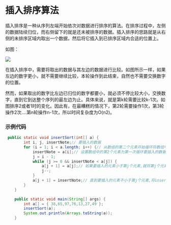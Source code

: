 # 插入排序算法

插入排序是一种从序列左端开始依次对数据进行排序的算法。在排序过程中，左侧的数据陆续归位，而右侧留下的就是还未被排序的数据。插入排序的思路就是从右侧的未排序区域内取出一个数据，然后将它插入到已排序区域内合适的位置上。

如图：

![](/Users/sunwj/Documents/GitHub/JavaGitBook/image/插入排序算法.png)

在插入排序中，需要将取出的数据与其左边的数据进行比较。如图所示一样，如果左边的数字更小，就不需要继续比较，本轮操作到此结束，自然也不需要交换数字的位置。

然而，如果取出的数字比左边已归位的数字都要小，就必须不停比较大小，交换数字，直到它到达整个序列的最左边为止。具体来说，就是第k轮需要比较k-1次。如图排序2或者1时的变化。因此有，在最糟糕的情况下，第2轮需要操作1次，第3轮操作2次....第n轮操作n-1次，所以时间复杂度为O(n2)。



### 示例代码

```java
 public static void insertSort(int[] a) {
        int i, j, insertNote;// 要插入的数据
        for (i = 1; i < a.length; i++) {// 从数组的第二个元素开始循环将数组中的元素插入
            insertNote = a[i];// 设置数组中的第2个元素为第一次循环要插入的数据
            j = i - 1;
            while (j >= 0 && insertNote < a[j]) {
                a[j + 1] = a[j];// 如果要插入的元素小于第j个元素,就将第j个元素向后移动
                j--;
            }
            a[j + 1] = insertNote;// 直到要插入的元素不小于第j个元素,将insertNote插入到数组中
        }
    }

    public static void main(String[] args) {
        int a[] = { 38,65,97,76,13,27,49 };
        insertSort(a);
        System.out.println(Arrays.toString(a));
    }

```

